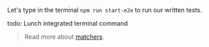 Let's type in the terminal `npm run start-e2e` to run our written tests.

todo: Lunch integrated terminal command

> Read more about [matchers](https://github.com/wix/Detox/blob/master/docs/APIRef.Matchers.md).
